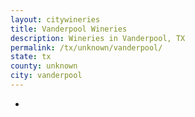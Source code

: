 ```yaml
---
layout: citywineries
title: Vanderpool Wineries
description: Wineries in Vanderpool, TX
permalink: /tx/unknown/vanderpool/
state: tx
county: unknown
city: vanderpool
---
```

-
